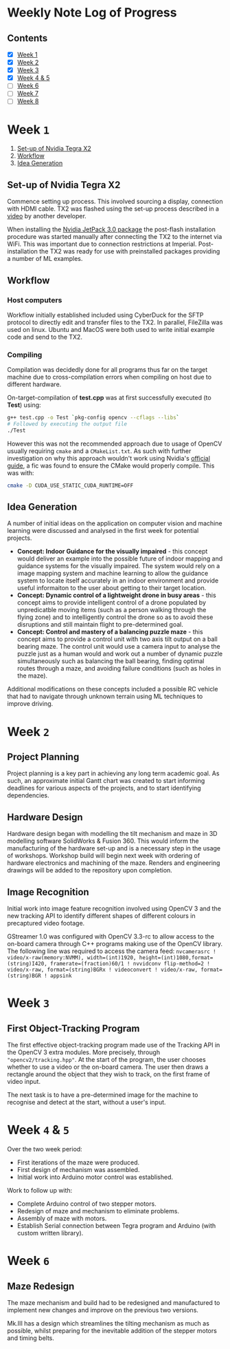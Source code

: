 # Weekly Note Log of Progress

## Contents

- [x] [Week 1](#week-1)
- [x] [Week 2](#week-2)
- [x] [Week 3](#week-3)
- [x] [Week 4 & 5](#week-4--5)
- [ ] [Week 6](#week-6)
- [ ] [Week 7]()
- [ ] [Week 8]()

# Week ```1```

1. [Set-up of Nvidia Tegra X2](#set-up-of-nvidia-tegra-x2)
2. [Workflow](#workflow)
3. [Idea Generation](#idea-generation)

## Set-up of Nvidia Tegra X2

Commence setting up process. This involved sourcing a display, connection with HDMI cable. TX2 was flashed using the set-up process described in a [video](https://www.youtube.com/watch?v=D7lkth34rgM) by another developer.

When installing the [Nvidia JetPack 3.0 package](https://developer.nvidia.com/embedded/jetpack) the post-flash installation procedure was started manually after connecting the TX2 to the internet via WiFi. This was important due to connection restrictions at Imperial. Post-installation the TX2 was ready for use with preinstalled packages providing a number of ML examples.

## Workflow

### Host computers

Workflow initially established included using CyberDuck for the SFTP protocol to directly edit and transfer files to the TX2. In parallel, FileZilla was used on linux. Ubuntu and MacOS were both used to write initial example code and send to the TX2.

### Compiling

Compilation was decidedly done for all programs thus far on the target machine due to cross-compilation errors when compiling on host due to different hardware.

On-target-compilation of __test.cpp__ was at first successfully executed (to __Test__) using:
```bash
g++ test.cpp -o Test `pkg-config opencv --cflags --libs`
# Followed by executing the output file
./Test
```
However this was not the recommended approach due to usage of OpenCV usually requiring `cmake` and a `CMakeList.txt`. As such with further investigation on why this approach wouldn't work using Nvidia's [official guide](https://www.youtube.com/watch?v=gvmP0WRVUxI), a fic was found to ensure the CMake would properly compile. This was with:
```bash
cmake -D CUDA_USE_STATIC_CUDA_RUNTIME=OFF
```
## Idea Generation

A number of initial ideas on the application on computer vision and machine learning were discussed and analysed in the first week for potential projects.

 - __Concept: Indoor Guidance for the visually impaired__ - this concept would deliver an example into the possible future of indoor mapping and guidance systems for the visually impaired. The system would rely on a image mapping system and machine learning to allow the guidance system to locate itself accurately in an indoor environment and provide useful informaiton to the user about getting to their target location.
 - __Concept: Dynamic control of a lightweight drone in busy areas__ - this concept aims to provide intelligent control of a drone populated by unpredicatble moving items (such as a person walking through the flying zone) and to intelligently control the drone so as to avoid these disruptions and still maintain flight to pre-determined goal.
 - __Concept: Control and mastery of a balancing puzzle maze__ - this concept aims to provide a control unit with two axis tilt output on a ball bearing maze. The control unit would use a camera input to analyse the puzzle just as a human would and work out a number of dynamic puzzle simultaneously such as balancing the ball bearing, finding optimal routes through a maze, and avoiding failure conditions (such as holes in the maze).

Additional modifications on these concepts included a possible RC vehicle that had to navigate through unknown terrain using ML techniques to improve driving.

# Week ```2```

## Project Planning

Project planning is a key part in achieving any long term academic goal. As such, an approximate initial Gantt chart was created to start informing deadlines for various aspects of the projects, and to start identifying dependencies.

## Hardware Design

Hardware design began with modelling the tilt mechanism and maze in 3D modelling software SolidWorks & Fusion 360. This would inform the manufacturing of the hardware set-up and is a necessary step in the usage of workshops. Workshop build will begin next week with ordering of hardware electronics and machining of the maze. Renders and engineering drawings will be added to the repository upon completion.

## Image Recognition

Initial work into image feature recognition involved using OpenCV 3 and the new tracking API to identify different shapes of different colours in precaptured video footage.

GStreamer 1.0 was configured with OpenCV 3.3-rc to allow access to the on-board camera through C++ programs making use of the OpenCV library. The following line was required to access the camera feed:
`nvcamerasrc ! video/x-raw(memory:NVMM), width=(int)1920, height=(int)1080,format=(string)I420, framerate=(fraction)60/1 ! nvvidconv flip-method=2 ! video/x-raw, format=(string)BGRx ! videoconvert ! video/x-raw, format=(string)BGR ! appsink`

# Week ```3```

## First Object-Tracking Program

The first effective object-tracking program made use of the Tracking API in the OpenCV 3 extra modules. More precisely, through `"opencv2/tracking.hpp"`. At the start of the program, the user chooses whether to use a video or the on-board camera. The user then draws a rectangle around the object that they wish to track, on the first frame of video input.

The next task is to have a pre-determined image for the machine to recognise and detect at the start, without a user's input.

# Week ```4``` & ```5```

Over the two week period:
- First iterations of the maze were produced.
- First design of mechanism was assembled.
- Initial work into Arduino motor control was established.

Work to follow up with:
- Complete Arduino control of two stepper motors.
- Redesign of maze and mechanism to eliminate problems.
- Assembly of maze with motors.
- Establish Serial connection between Tegra program and Arduino (with custom written library).

# Week ```6```

## Maze Redesign

The maze mechanism and build had to be redesigned and manufactured to implement new changes and improve on the previous two versions.

Mk.III has a design which streamlines the tilting mechanism as much as possible, whilst preparing for the inevitable addition of the stepper motors and timing belts.
